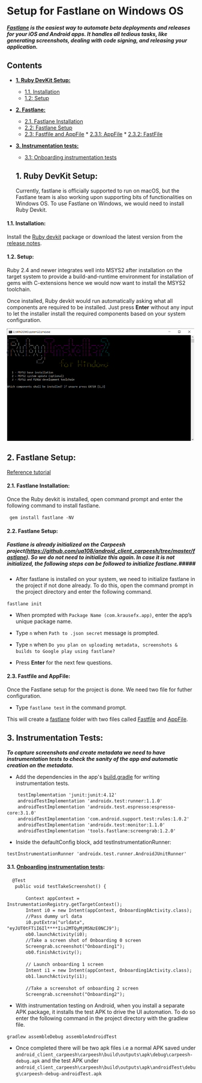 # Setup for Fastlane on Windows OS

***[Fastlane](https://docs.fastlane.tools/) is the easiest way to automate beta deployments and releases for your iOS and Android apps. It handles all tedious tasks, like generating screenshots, dealing with code signing, and releasing your application.***


## Contents
* [**1. Ruby DevKit Setup:**](#1-ruby-devkit-setup)
   * [1.1. Installation](#11-installation)
   * [1.2: Setup](#12-setup)
* [**2. Fastlane:**](#2-fastlane-setup)
   * [2.1. Fastlane Installation](#21-fastlane-installation)
   * [2.2: Fastlane Setup](#22-fastlane-setup)
   * [2.3: Fastfile and AppFile](#23-fastfile-and-appfile)
         * [2.3.1: AppFile](#231-appfile)
         * [2.3.2: FastFile](#232-fastfile)
* [**3. Instrumentation tests:**](#3-instrumentation-tests)
   * [3.1: Onboarding instrumentation tests](#31-onboarding-instrumentation-tests)

   

  
  ## 1. Ruby DevKit Setup:
  
  Currently, fastlane is officially supported to run on macOS, but the Fastlane team is also working upon supporting bits of functionalities on Windows OS. To use Fastlane on Windows, we would need to install Ruby Devkit.
  
 #### 1.1. Installation: 
 Install the  [Ruby devkit](https://github.com/oneclick/rubyinstaller2/releases/download/RubyInstaller-2.6.6-1/rubyinstaller-2.6.6-1-x64.exe) package or download the latest version  from the [release notes](https://github.com/larskanis/rubyinstaller2/releases).
 
 #### 1.2. Setup: 
 
 Ruby 2.4 and newer integrates well into MSYS2 after installation on the target system to provide a build-and-runtime environment for installation of gems with C-extensions hence we would now want to install the MSYS2 toolchain.
 
 Once installed, Ruby devkit would run automatically asking what all components are required to be installed.  Just press **Enter** without any input to let the installer install the required components based on your system configuration.
 
 [<img src="https://github.com/ua108/android_docs/blob/master/Screenshots/ruby_install.png" width = "500" height="300"/>](https://github.com/ua108/android_docs/blob/master/Screenshots/ruby_install.png)
 
 
 ## 2. Fastlane Setup: 
 
[Reference tutorial](https://www.raywenderlich.com/10187451-fastlane-tutorial-for-android-getting-started#toc-anchor-010)
  
 #### 2.1. Fastlane Installation: 
 
 Once the Ruby devkit is installed, open command prompt and enter the following command to install fastlane.
 
 ``` gem install fastlane -NV```

 
 #### 2.2. Fastlane Setup: 

##### Fastlane is already initialized on the Carpeesh project(https://github.com/ua108/android_client_carpeesh/tree/master/fastlane). So we do not need to initialize this again. In case it is not initialized, the following steps can be followed to initialize fastlane.#####

* After fastlane is installed on your system, we need to initialize fastlane in the project if not done already. To do this, open the command prompt in the project directory and enter the following command.
 
 ```fastlane init```
 
* When prompted with ```Package Name (com.krausefx.app)```, enter the app’s unique package name.

* Type ```n``` when ```Path to .json secret``` message is prompted.

* Type ```n``` when ```Do you plan on uploading metadata, screenshots & builds to Google play using fastlane?```
 
* Press **Enter** for the next few questions.

 #### 2.3. Fastfile and AppFile: 
 
 Once the Fastlane setup for the project is done. We need two file for futher configuration.
 
 * Type ```fastlane test``` in the command prompt.
 
 This will create a [fastlane](https://github.com/ua108/android_client_carpeesh/tree/master/fastlane) folder with two files called [Fastfile](https://github.com/ua108/android_client_carpeesh/blob/master/fastlane/Fastfile) and [AppFile](https://github.com/ua108/android_client_carpeesh/blob/master/fastlane/Appfile).
 

 ## 3. Instrumentation Tests: 
 
***To capture screenshots and create metadata we need to have instrumentation tests to check the sanity of the app and automatic creation on the metadata.***

* Add the dependencies in the app's [build.gradle](https://github.com/ua108/android_client_carpeesh/blob/master/carpeesh/build.gradle) for writing instrumentation tests.
```
    testImplementation 'junit:junit:4.12'
    androidTestImplementation 'androidx.test:runner:1.1.0'
    androidTestImplementation 'androidx.test.espresso:espresso-core:3.1.0'
    androidTestImplementation 'com.android.support.test:rules:1.0.2'
    androidTestImplementation 'androidx.test:monitor:1.1.0'
    androidTestImplementation 'tools.fastlane:screengrab:1.2.0'
```

* Inside the defaultConfig block, add testInstrumentationRunner:

```
testInstrumentationRunner 'androidx.test.runner.AndroidJUnitRunner'
```

 #### 3.1. [Onboarding instrumentation tests](https://github.com/ua108/android_client_carpeesh/blob/master/carpeesh/src/androidTest/java/com/urbananalytica/carpeesh/OnboardingScreenshotTest.java): 
 
 ```
   @Test
    public void testTakeScreenshot() {

        Context appContext = InstrumentationRegistry.getTargetContext();
        Intent i0 = new Intent(appContext, Onboarding0Activity.class);
        //Pass dummy url data
        i0.putExtra("urldata", "eyJUT0tFTiI6Il****Iis2MTQyMjM5NzE0NCJ9");
        ob0.launchActivity(i0);
        //Take a screen shot of Onboarding 0 screen
        Screengrab.screenshot("Onboarding1");
        ob0.finishActivity();

        // Launch onboarding 1 screen
        Intent i1 = new Intent(appContext, Onboarding1Activity.class);
        ob1.launchActivity(i1);
        
        //Take a screenshot of onboarding 2 screen
        Screengrab.screenshot("Onboarding2");
 ```

* With instrumentation testing on Android, when you install a separate APK package, it installs the test APK to drive the UI automation. To do so enter the following command in the project directory with the gradlew file.

```gradlew assembleDebug assembleAndroidTest```

* Once completed there will be two apk files i.e a normal APK saved under ```android_client_carpeesh\carpeesh\build\outputs\apk\debug\carpeesh-debug.apk``` and the test APK under ```android_client_carpeesh\carpeesh\build\outputs\apk\androidTest\debug\carpeesh-debug-androidTest.apk```
